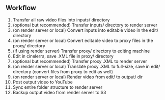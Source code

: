 Workflow
--------

1) Transfer all raw video files into inputs/ directory
2) (optional but recommended) Transfer inputs/ directory to render server
3) (on render server or local) Convert inputs into editable video in the
   edit/ directory
4) (on render server or local) Convert editable video to proxy files in the
   proxy/ directory
5) (if using render server) Transfer proxy/ directory to editing machine
6) Edit in cinelerra, save .XML file in proxy/ directory
7) (optional but recommended) Transfer proxy .XML to render server
8) (on render server or local) Translate proxy .XML to full-size, save in
   edit/ directory (convert files from proxy to edit as well)
9) (on render server or local) Render video from edit/ to output/ dir
10) Post output video to YouTube
11) Sync entire folder structure to render server
12) Backup output video from render server to S3
